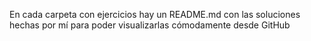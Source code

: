 En cada carpeta con ejercicios hay un README.md con las soluciones hechas por mí para poder visualizarlas cómodamente desde GitHub
